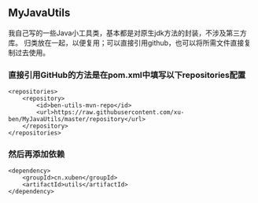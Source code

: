 ## MyJavaUtils
我自己写的一些Java小工具类，基本都是对原生jdk方法的封装，不涉及第三方库。 
归类放在一起，以便复用；可以直接引用github，也可以将所需文件直接复制过去使用。

### 直接引用GitHub的方法是在pom.xml中填写以下repositories配置
    <repositories>
        <repository>
            <id>ben-utils-mvn-repo</id>
            <url>https://raw.githubusercontent.com/xu-ben/MyJavaUtils/master/repository</url>
        </repository>
    </repositories>
### 然后再添加依赖
    <dependency>
        <groupId>cn.xuben</groupId>
        <artifactId>utils</artifactId>
    </dependency>



